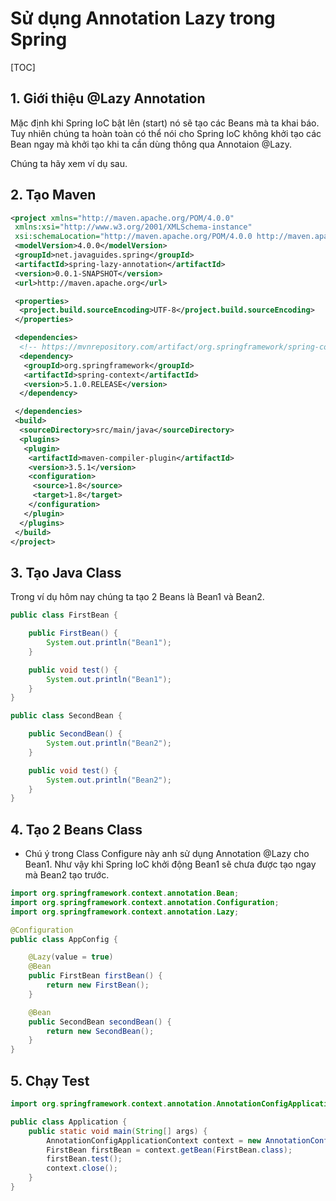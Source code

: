 # Sử dụng Annotation Lazy trong Spring

[TOC]

## 1. Giới thiệu @Lazy Annotation 

Mặc định khi Spring IoC bật lên (start) nó sẽ tạo các Beans mà ta khai báo. Tuy nhiên chúng ta hoàn toàn có thể nói cho Spring IoC không khởi tạo các Bean ngay mà khởi tạo khi ta cần dùng thông qua Annotaion @Lazy.

Chúng ta hãy xem ví dụ sau.

## 2. Tạo Maven 

```xml
<project xmlns="http://maven.apache.org/POM/4.0.0"
 xmlns:xsi="http://www.w3.org/2001/XMLSchema-instance"
 xsi:schemaLocation="http://maven.apache.org/POM/4.0.0 http://maven.apache.org/xsd/maven-4.0.0.xsd">
 <modelVersion>4.0.0</modelVersion>
 <groupId>net.javaguides.spring</groupId>
 <artifactId>spring-lazy-annotation</artifactId>
 <version>0.0.1-SNAPSHOT</version>
 <url>http://maven.apache.org</url>

 <properties>
  <project.build.sourceEncoding>UTF-8</project.build.sourceEncoding>
 </properties>

 <dependencies>
  <!-- https://mvnrepository.com/artifact/org.springframework/spring-context -->
  <dependency>
   <groupId>org.springframework</groupId>
   <artifactId>spring-context</artifactId>
   <version>5.1.0.RELEASE</version>
  </dependency>

 </dependencies>
 <build>
  <sourceDirectory>src/main/java</sourceDirectory>
  <plugins>
   <plugin>
    <artifactId>maven-compiler-plugin</artifactId>
    <version>3.5.1</version>
    <configuration>
     <source>1.8</source>
     <target>1.8</target>
    </configuration>
   </plugin>
  </plugins>
 </build>
</project>
```

## 3. Tạo Java Class 

Trong ví dụ hôm nay chúng ta tạo 2 Beans là Bean1 và Bean2.

```java
public class FirstBean {

    public FirstBean() {
        System.out.println("Bean1");
    }

    public void test() {
        System.out.println("Bean1");
    }
}
```

```java
public class SecondBean {

    public SecondBean() {
        System.out.println("Bean2");
    }

    public void test() {
        System.out.println("Bean2");
    }
}
```

## 4. Tạo 2 Beans Class 

- Chú ý trong Class Configure này anh sử dụng Annotation @Lazy cho Bean1. Như vậy khi Spring IoC khởi động Bean1 sẽ chưa được tạo ngay mà Bean2 tạo trước.

```java
import org.springframework.context.annotation.Bean;
import org.springframework.context.annotation.Configuration;
import org.springframework.context.annotation.Lazy;

@Configuration
public class AppConfig {

    @Lazy(value = true)
    @Bean
    public FirstBean firstBean() {
        return new FirstBean();
    }

    @Bean
    public SecondBean secondBean() {
        return new SecondBean();
    }
}
```

## 5. Chạy Test

```java
import org.springframework.context.annotation.AnnotationConfigApplicationContext;

public class Application {
    public static void main(String[] args) {
        AnnotationConfigApplicationContext context = new AnnotationConfigApplicationContext(AppConfig.class);
        FirstBean firstBean = context.getBean(FirstBean.class);
        firstBean.test();
        context.close();
    }
}
```

